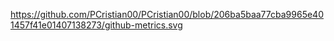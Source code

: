 https://github.com/PCristian00/PCristian00/blob/206ba5baa77cba9965e401457f41e01407138273/github-metrics.svg
